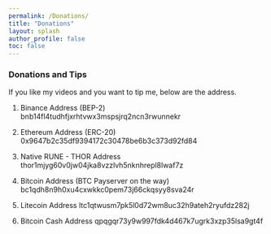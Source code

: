 ```yaml
---
permalink: /Donations/
title: "Donations"
layout: splash
author_profile: false
toc: false
---
```

### Donations and Tips
If you like my videos and you want to tip me, below are the address.


1. Binance Address (BEP-2)
bnb14fl4tudhfjxrhtvwx3mspsjrq2ncn3rwunnekr

1. Ethereum Address (ERC-20)
0x9647b2c35df9394172c30478be6b3c373d92fd84

1. Native RUNE - THOR Address
thor1mjyg60v0jw04jka8vzzlvh5nknhrepl8lwaf7z

1. Bitcoin Address (BTC Payserver on the way)
bc1qdh8n9h0xu4cxwkkc0pem73j66ckqsyy8sva24r

1. Litecoin Address
ltc1qtwusm7pk5l0d72wm8uc32h9ateh2ryufdz282j

1. Bitcoin Cash Address
qpqgqr73y9w997fdk4d467k7ugrk3xzp35lsa9gt4f